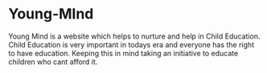 # Young-MInd
Young Mind is  a website which helps to nurture and help in Child Education. Child Education is very important in todays era and everyone has the right to have education. Keeping this in mind taking an initiative to educate children who cant afford it.
